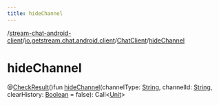 ```yaml
---
title: hideChannel
---
```

/[stream-chat-android-client](../../index.md)/[io.getstream.chat.android.client](../index.md)/[ChatClient](index.md)/[hideChannel](hideChannel.md)  
  
  
  
# hideChannel  
@[CheckResult](https://developer.android.com/reference/kotlin/androidx/annotation/CheckResult.html)()fun [hideChannel](hideChannel.md)(channelType: [String](https://kotlinlang.org/api/latest/jvm/stdlib/kotlin/-string/index.html), channelId: [String](https://kotlinlang.org/api/latest/jvm/stdlib/kotlin/-string/index.html), clearHistory: [Boolean](https://kotlinlang.org/api/latest/jvm/stdlib/kotlin/-boolean/index.html) = false): Call&lt;[Unit](https://kotlinlang.org/api/latest/jvm/stdlib/kotlin/-unit/index.html)&gt;
